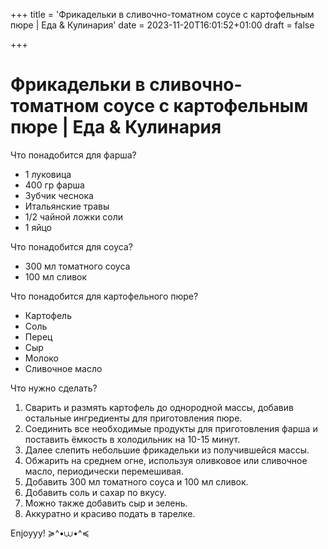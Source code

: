 +++
title = 'Фрикадельки в сливочно-томатном соусе с картофельным пюре | Еда & Кулинария'
date = 2023-11-20T16:01:52+01:00
draft = false

+++

# Фрикадельки в сливочно-томатном соусе с картофельным пюре | Еда & Кулинария 

Что понадобится для фарша?

- 1 луковица 
- 400 гр фарша
- Зубчик чеснока
- Итальянские травы
- 1/2 чайной ложки соли
- 1 яйцо

Что понадобится для соуса?

- 300 мл томатного соуса
- 100 мл сливок

Что понадобится для картофельного пюре?

- Картофель
- Соль
- Перец
- Сыр
- Молоко
- Сливочное масло

Что нужно сделать?

1. Сварить и размять картофель до однородной массы, добавив остальные ингредиенты для приготовления пюре.
2. Соединить все необходимые продукты для приготовления фарша и поставить ёмкость в холодильник на 10-15 минут.
3. Далее слепить небольшие фрикадельки из получившейся массы. 
4. Обжарить на среднем огне, используя оливковое или сливочное масло, периодически перемешивая. 
5. Добавить 300 мл томатного соуса и 100 мл сливок. 
6. Добавить соль и сахар по вкусу. 
7. Можно также добавить сыр и зелень. 
8. Аккуратно и красиво подать в тарелке.

Enjoyyy! ≽^•⩊•^≼
